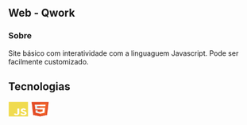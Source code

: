 <h2>Web - Qwork</h2>

<h3>Sobre</h3>

<p> Site básico com interatividade com a linguaguem Javascript. Pode ser facilmente customizado.</p>

## Tecnologias

<div>
  <img align="center" alt="Js" height="30" width="40" src="https://raw.githubusercontent.com/devicons/devicon/master/icons/javascript/javascript-plain.svg">
  <img align="center" alt="HTML" height="30" width="40" src="https://raw.githubusercontent.com/devicons/devicon/master/icons/html5/html5-original.svg">
</div>
      

  

